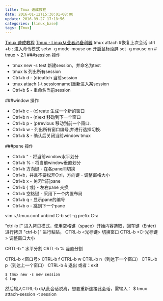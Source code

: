 ```yaml
---
title: Tmux 速成教程
date: 2016-01-12T15:30:01+08:00
update: 2016-09-27 17:18:56
categories: [linux_base]
tags: [Tmux]
---
```

[Tmux 速成教程](http://blog.jobbole.com/87584/)
[Tmux - Linux从业者必备利器](http://cenalulu.github.io/linux/tmux/)
tmux attach #恢复上次会话
ctrl +b : 进入命令模式
setw -g mode-mouse on 开启鼠标滚屏
set -g mouse on       # tmux > 2.1
###session 操作
- tmux new -s test 新建session，并命名为test
- tmux ls 列出所有session
- Ctrl+b d - (d)eattch 当前session
- tmux attach [-t sessionname]重新进入某session
- Ctrl+b $ - 重命名当前session

###window 操作
- Ctrl+b c - (c)reate 生成一个新的窗口
- Ctrl+b n - (n)ext 移动到下一个窗口
- Ctrl+b p - (p)revious 移动到前一个窗口.
- Ctrl+b w - 列出所有窗口编号,并进行选择切换.
- Ctrl+b & - 确认后关闭当前window tmux

###pane 操作
- Ctrl+b " - 将当前window水平划分
- Ctrl+b % - 将当前window垂直划分
- Ctrl+b 方向键 - 在各pane间切换
- Ctrl+b，并且不要松开Ctrl，方向键 - 调整窗格大小
- Ctrl+b x - 关闭当前pane
- Ctrl+b { 或} - 左右pane 交换
- Ctrl+b 空格键 - 采用下一个内置布局
- Ctrl+b q - 显示pane的编号
- Ctrl+b o - 跳到下一个pane

vim ~/.tmux.conf
unbind C-b
set -g prefix C-a

“ctrl-b [" 进入拷贝模式，使用空格键（space）开始内容选取，回车键（Enter）进行拷贝
"ctrl-b ]” 进行粘贴。
CTRL-b <光标键>  切换窗口
CTRL-b <C-光标键> 调整窗口大小


CRTL-b " 水平分割
CRTL-b % 竖直分割

CTRL-b <窗口号>
CTRL-b f
CTRL-b w
CTRL-b n（到达下一个窗口） CTRL-b p（到达上一个窗口）
CTRL-b & 退出  或者：exit

    $ tmux new -s new session
    $ top
然后输入CTRL-b d从此会话脱离，想要重新连接此会话，需输入：
    $ tmux attach-session -t session
